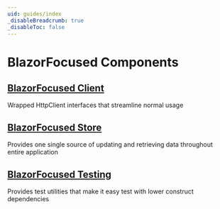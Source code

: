 ```yaml
---
uid: guides/index
_disableBreadcrumb: true
_disableToc: false
---
```


# BlazorFocused Components

## [BlazorFocused Client](./client/restclient.md)

Wrapped HttpClient interfaces that streamline normal usage

## [BlazorFocused Store](./store/stores.md)

Provides one single source of updating and retrieving data throughout entire application

## [BlazorFocused Testing](./testing/simulatedhttp.md)

Provides test utilities that make it easy test with lower construct dependencies
